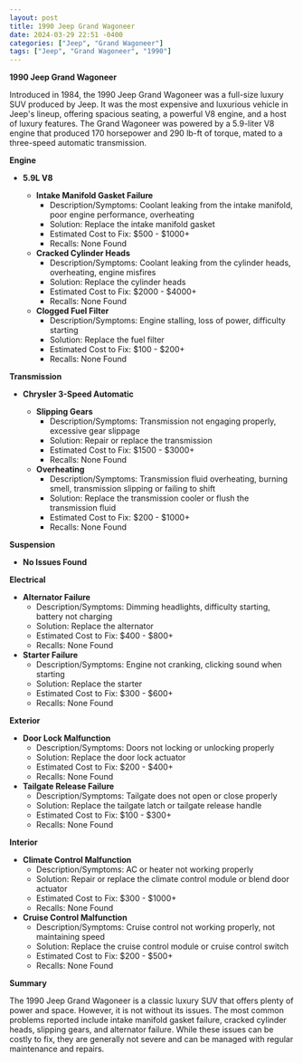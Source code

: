 ```yaml
---
layout: post
title: 1990 Jeep Grand Wagoneer
date: 2024-03-29 22:51 -0400
categories: ["Jeep", "Grand Wagoneer"]
tags: ["Jeep", "Grand Wagoneer", "1990"]
---
```

**1990 Jeep Grand Wagoneer**

Introduced in 1984, the 1990 Jeep Grand Wagoneer was a full-size luxury SUV produced by Jeep. It was the most expensive and luxurious vehicle in Jeep's lineup, offering spacious seating, a powerful V8 engine, and a host of luxury features. The Grand Wagoneer was powered by a 5.9-liter V8 engine that produced 170 horsepower and 290 lb-ft of torque, mated to a three-speed automatic transmission.

**Engine**

* **5.9L V8**

    * **Intake Manifold Gasket Failure**
        * Description/Symptoms: Coolant leaking from the intake manifold, poor engine performance, overheating
        * Solution: Replace the intake manifold gasket
        * Estimated Cost to Fix: $500 - $1000+
        * Recalls: None Found
    * **Cracked Cylinder Heads**
        * Description/Symptoms: Coolant leaking from the cylinder heads, overheating, engine misfires
        * Solution: Replace the cylinder heads
        * Estimated Cost to Fix: $2000 - $4000+
        * Recalls: None Found
    * **Clogged Fuel Filter**
        * Description/Symptoms: Engine stalling, loss of power, difficulty starting
        * Solution: Replace the fuel filter
        * Estimated Cost to Fix: $100 - $200+
        * Recalls: None Found

**Transmission**

* **Chrysler 3-Speed Automatic**

    * **Slipping Gears**
        * Description/Symptoms: Transmission not engaging properly, excessive gear slippage
        * Solution: Repair or replace the transmission
        * Estimated Cost to Fix: $1500 - $3000+
        * Recalls: None Found
    * **Overheating**
        * Description/Symptoms: Transmission fluid overheating, burning smell, transmission slipping or failing to shift
        * Solution: Replace the transmission cooler or flush the transmission fluid
        * Estimated Cost to Fix: $200 - $1000+
        * Recalls: None Found

**Suspension**

* **No Issues Found**

**Electrical**

* **Alternator Failure**
    * Description/Symptoms: Dimming headlights, difficulty starting, battery not charging
    * Solution: Replace the alternator
    * Estimated Cost to Fix: $400 - $800+
    * Recalls: None Found
* **Starter Failure**
    * Description/Symptoms: Engine not cranking, clicking sound when starting
    * Solution: Replace the starter
    * Estimated Cost to Fix: $300 - $600+
    * Recalls: None Found

**Exterior**

* **Door Lock Malfunction**
    * Description/Symptoms: Doors not locking or unlocking properly
    * Solution: Replace the door lock actuator
    * Estimated Cost to Fix: $200 - $400+
    * Recalls: None Found
* **Tailgate Release Failure**
    * Description/Symptoms: Tailgate does not open or close properly
    * Solution: Replace the tailgate latch or tailgate release handle
    * Estimated Cost to Fix: $100 - $300+
    * Recalls: None Found

**Interior**

* **Climate Control Malfunction**
    * Description/Symptoms: AC or heater not working properly
    * Solution: Repair or replace the climate control module or blend door actuator
    * Estimated Cost to Fix: $300 - $1000+
    * Recalls: None Found
* **Cruise Control Malfunction**
    * Description/Symptoms: Cruise control not working properly, not maintaining speed
    * Solution: Replace the cruise control module or cruise control switch
    * Estimated Cost to Fix: $200 - $500+
    * Recalls: None Found

**Summary**

The 1990 Jeep Grand Wagoneer is a classic luxury SUV that offers plenty of power and space. However, it is not without its issues. The most common problems reported include intake manifold gasket failure, cracked cylinder heads, slipping gears, and alternator failure. While these issues can be costly to fix, they are generally not severe and can be managed with regular maintenance and repairs.
